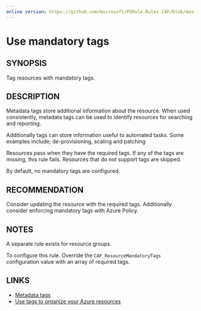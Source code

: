 ```yaml
---
online version: https://github.com/microsoft/PSRule.Rules.CAF/blob/master/docs/rules/en-US/CAF.Tag.R.Required.md
---
```


# Use mandatory tags

## SYNOPSIS

Tag resources with mandatory tags.

## DESCRIPTION

Metadata tags store additional information about the resource.
When used consistently, metadata tags can be used to identify resources for searching and reporting.

Additionally tags can store information useful to automated tasks.
Some examples include; de-provisioning, scaling and patching

Resources pass when they have the required tags.
If any of the tags are missing, this rule fails.
Resources that do not support tags are skipped.

By default, no mandatory tags are configured.

## RECOMMENDATION

Consider updating the resource with the required tags.
Additionally consider enforcing mandatory tags with Azure Policy.

## NOTES

A separate rule exists for resource groups.

To configure this rule.
Override the `CAF_ResourceMandatoryTags` configuration value with an array of required tags.

## LINKS

- [Metadata tags](https://docs.microsoft.com/en-us/azure/cloud-adoption-framework/ready/azure-best-practices/naming-and-tagging#metadata-tags)
- [Use tags to organize your Azure resources](https://docs.microsoft.com/en-us/azure/azure-resource-manager/management/tag-resources)
